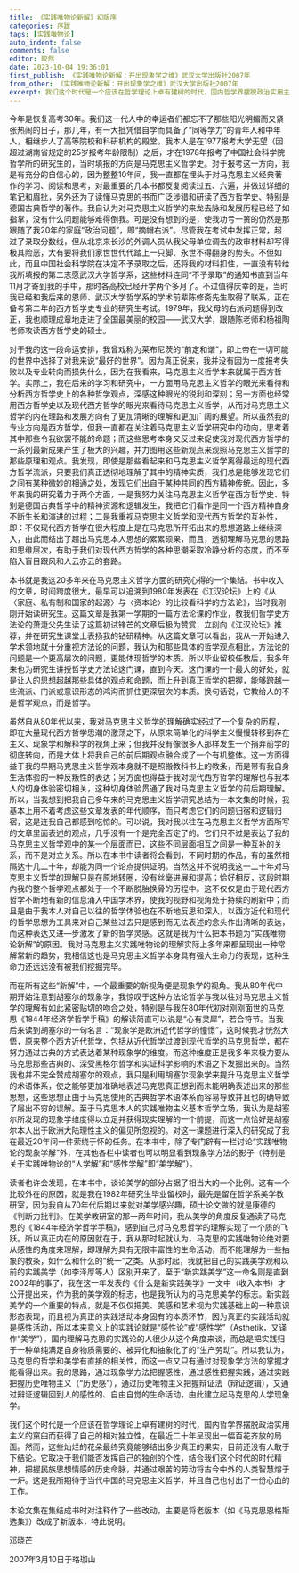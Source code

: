 ```yaml
---
title: 《实践唯物论新解》初版序
categories: 序跋
tags: [实践唯物论]
auto_indent: false
comments: false
editor: 皎然
date: 2023-10-04 19:36:01
first_publish: 《实践唯物论新解：开出现象学之维》武汉大学出版社2007年
from_other: 《实践唯物论新解：开出现象学之维》武汉大学出版社2007年
excerpt: 我们这个时代是一个应该在哲学理论上卓有建树的时代，国内哲学界摆脱政治实用主义的窠臼而获得了自己的相对独立性，在最近二十年呈现出一幅百花齐放的局面。然而，这些灿烂的花朵最终究竟能够结出多少真正的果实，目前还没有人敢于下结论。它取决于我们能否发挥自己的独创的个性，结合我们这个时代的时代精神，把握民族思想情感的历史命脉，并通过艰苦的劳动将古今中外的人类智慧熔于一炉。这是我所期待于当代中国的马克思主义哲学，并且自己也付出了一份心血的工作。
---
```

今年是恢复高考30年。我们这一代人中的幸运者们都忘不了那些阳光明媚而又紧张热闹的日子，那几年，有一大批凭借自学而具备了“同等学力”的青年人和中年人，相继步人了高等院校和科研机构的殿堂。我本人是在1977报考大学无望（因超过湖南省规定的25岁报考年龄限制）之后，才在1978年报考了中国社会科学院哲学所的研究生的，当时填报的方向是马克思主义哲学史。对于报考这一方向，我是有充分的自信心的，因为整整10年间，我一直都在埋头于对马克思主义经典著作的学习、阅读和思考，对最重要的几本书都反复阅读过五、六遍，并做过详细的笔记和眉批，另外还为了读懂马克思的书而广泛涉猎和研读了西方哲学史、特别是德国古典哲学的著作。我自认为对马克思主义哲学的来龙去脉和发展历程已经了如指掌，没有什么问题能够难得倒我。可是没有想到的是，使我功亏一篑的仍然是那跟随了我20年的家庭“政治问题”，即“摘帽右派”。尽管我在考试中发挥正常，超过了录取分数线，但从北京来长沙的外调人员从我父母单位调去的政审材料却写得极其险恶，大有要将我们家世世代代踏上一只脚、永世不得翻身的势头。不但如此，而且中国社会科学院在决定不予录取之后，还将我的材料扣住，一直没有转给我所填报的第二志愿武汉大学哲学系，这些材料连同“不予录取”的通知书直到当年11月才寄到我的手中，那时各高校已经开学两个多月了。不过值得庆幸的是，当时我已经和我后来的恩师、武汉大学哲学系的学术前辈陈修斋先生取得了联系，正在备考第二年的西方哲学史专业的研究生考试。1979年，我父母的右派问题得到改正，我也顺理成章地走进了全国最美丽的校园——武汉大学，跟随陈老师和杨祖陶老师攻读西方哲学史的硕士。

对于我的这一段命运安排，我曾戏称为莱布尼茨的“前定和谐”，即上帝在一切可能的世界中选择了对我来说“最好的世界”。因为真正说来，我并没有因为一度报考失败以及专业转向而损失什么，因为在我看来，马克思主义哲学本来就属于西方哲学。实际上，我在后来的学习和研究中，一方面用马克思主义哲学的眼光来看待和分析西方哲学史上的各种哲学观点，深感这种眼光的锐利和深刻；另一方面也经常用西方哲学史以及现代西方哲学的眼光来看待马克思主义哲学，从而对马克思主义哲学的内在理路和发展方向有了更加清晰的理解和更加广阔的展望。所以虽然我的专业方向是西方哲学，但我一直都在关注着马克思主义哲学研究中的动向，思考着其中那些令我欲罢不能的命题；而这些思考本身又反过来促使我对现代西方哲学的一系列最新成果产生了极大的兴趣，并力图用这些新观点来观照马克思主义哲学的那些原理和观点。我发现，即使是那些看起来和马克思主义哲学离得最远的现代西方哲学流派，只要我们真正透彻地理解了其中的精神实质，我们总是能够发现它们之间有某种微妙的相通之处，发现它们出自于某种共同的西方精神传统。因此，多年来我的研究着力于两个方面，一是我努力关注马克思主义哲学在西方哲学史、特别是德国古典哲学中的精神资源和逻辑发生，我把它们看作是同一个西方精神自身不断生长和演进的过程；二是我重视马克思主义哲学和现代西方哲学的互补性，即：不仅现代西方哲学在很大程度上是在马克思所开拓出来的思想道路上继续深入，由此而结出了超出马克思本人思想的累累硕果，而且，透彻理解马克思的思路和思维层次，有助于我们对现代西方哲学的各种思潮采取冷静分析的态度，而不至陷入盲目跟风和人云亦云的套路。

本书就是我这20多年来在马克思主义哲学方面的研究心得的一个集结。书中收入的文章，时间跨度很大，最早可以追溯到1980年发表在《江汉论坛》上的《从〈家庭、私有制和国家的起源〉与〈资本论〉的比较看科学的方法论》，当时我刚刚开始读研究生。这篇文章是我第一学期的一篇方法论课的作业，教我们哲学史方法论的萧疌父先生读了这篇初试锋芒的文章后极为赞赏，立刻向《江汉论坛》推荐，并在研究生课堂上表扬我的钻研精神。从这篇文章可以看出，我从一开始进入学术领地就十分重视方法论的问题，我认为和那些具体的哲学观点相比，方法论的问题是一个更高层次的问题，更能体现哲学的本质。所以毕业留校任教后，我多年来也为研究生讲授哲学史方法论这门课，直到今天。这门课的一个最大的好处，就是让人的思想超越那些具体的观点和命题，而上升到真正哲学的把握，能够跨越一些流派、门派或意识形态的鸿沟而抓住更深层次的本质。换句话说，它教给人的不是哲学观点，而是哲学。

虽然自从80年代以来，我对马克思主义哲学的理解确实经过了一个复杂的历程，即在大量现代西方哲学思潮的激荡之下，从原来简单化的科学主义慢慢转移到存在主义、现象学和解释学的视角上来；但我并没有像很多人那样发生一个捐弃前学的彻底转向，而是大体上将我自己的前后期观点融合成了一个有机整体。这一方面得益于我的早期马克思主义哲学观本身就不是照搬教科书上的教条，而是带有我自身生活体验的一种反叛性的表达；另方面也得益于我对现代西方哲学的理解也与我本人的切身体验密切相关，这种切身体验贯通了我对马克思主义哲学的前后期理解。所以，当我想到把我自己多年来的马克思主义哲学研究总结为一本文集的时候，我基本上用不着考虑这些文章发表的年代顺序，而只考虑它们的问题归宿和逻辑归宿，这是连我自己都感到吃惊的。可以说，我对我以往在马克思主义哲学方面所写的文章里面表述的观点，几乎没有一个是完全否定了的。它们只不过是表达了我的马克思主义哲学观中的某一个层面而已，这些不同层面相互之间是一种互补的关系，而不是对立关系。所以在本书中读者将会看到，不同时期的作品，有的虽然相隔达十几二十年，却能为同一个论点提供证明。当然这并不说明我这一二十年对马克思主义哲学的理解只是在原地转圈，没有丝毫进展和提高；恰好相反，这段时期内我的整个哲学观点都处于一个不断脱胎换骨的历程中。这不仅仅是由于现代西方哲学不断地有新的信息涌入中国学术界，使我的视野和视角处于持续的刷新中；而且是由于我本人对自己以往的哲学体验也在不断地反思和深入，以西方近代和现代的哲学思想为工具来对自己某些过去只是感到而无法表述的念头作出清晰的表达，而这种表达又进—步激发了新的哲学灵感。这就是我为什么把本书题为“实践唯物论新解”的原因。我对马克思主义实践唯物论的理解实际上多年来都呈现出一种常解常新的趋势，我相信这也是马克思主义哲学本身具有强大生命力的表现，这种生命力还远远没有被我们挖掘完毕。

而在所有这些“新解”中，一个最重要的新视角便是现象学的视角。我从80年代中期开始注意到胡塞尔的现象学，我惊叹于这种方法论哲学与我以往对马克思主义哲学的理解有如此紧密贴切的吻合之处，特别是与我在80年代初对刚刚面世的马克思《1844年经济学哲学手稿》的解读简直可以说是“心有灵犀”，若合符节。当我后来读到胡塞尔的一句名言：“现象学是欧洲近代哲学的憧憬”，这时候我才恍然大悟，原来整个西方近代哲学，包括从近代哲学过渡到现代哲学的马克思哲学，都在努力通过古典的方式表达着某种现象学的维度。而这种维度正是我多年来极力要从马克思那些古典的、深受黑格尔哲学和实证科学影响的术语之下发掘出来的。当然我也并不完全赞成胡塞尔的观点，我只是利用胡塞尔现象学来提升马克思主义哲学的术语体系，使之能够更加准确地表述马克思真正想到而未能明确表述出来的那些思想，这些思想正由于马克思使用的古典哲学术语体系而容易导致并且也的确导致了层出不穷的误解。至于马克思本人的实践唯物主义基本哲学立场，我认为是胡塞尔所发现的现象学维度得以立足并获得现实理解的一个前提，而这一点恰好是胡塞尔本人出于欧洲大陆理性主义的偏见所忽视的。对这一课题进行深入的研究成了我在最近20年间一件萦绕于怀的任务。在本书中，除了专门辟有一栏讨论“实践唯物论的现象学解”外，在其他各栏中读者也可以明显看到现象学方法的影子（特别是关于实践唯物论的“人学解”和“感性学解”即“美学解”）。

读者也许会发现，在本书中，谈论美学的部分占据了相当大的一个比例。这有一个比较外在的原因，就是我在1982年研究生毕业留校时，最先是留在哲学系美学教研室，因为我自从70年代后期以来就对美学感兴趣，硕士论文做的就是康德的《判断力批判》。在美学教研室的那一两年时间，我从美学的角度反复通读了马克思的《1844年经济学哲学手稿》，感到自己对马克思哲学的理解实现了一个质的飞跃。所以真正内在的原因就在于，我从那时起就认为，马克思的实践唯物论绝对要从感性的角度来理解，即理解为具有无限丰富性的生命活动，而不能理解为一些抽象的教条，如什么和什么的“统一”之类。从那时起，我就把自己的实践美学观和以前的实践美学（如李泽厚等人）区别开来了。至于“新实践美学”这一命名则是直到2002年的事了，我在这一年发表的《什么是新实践美学》一文中（收入本书）才公开提出来，作为我的美学观的标志，也是我所认为的马克思美学的标志。新实践美学的一个重要的特点，就是不仅仅把美、美感和艺术视为实践基础上的一种意识形态表现，而且视为真正的实践活动本身固有的本质环节，因为真正的实践活动就是感性活动，所以本来意义上的实践论就是“感性论”或“感性学”（Asthetik，又译作“美学”）。国内理解马克思的实践论的人很少从这个角度来谈，而总是把实践归于一种单纯满足自身物质需要的、被异化和抽象化了的“生产劳动”。所以我认为，马克思的哲学和美学有直接的相关性，而这一点又只有通过对现象学方法的掌握才能看得出来。我的思路，通过现象学方法把握感性，通过感性把握实践，通过实践把握历史唯物主义（“历史感”），通过历史唯物主义把握辩证法（辩证逻辑），又通过辩证逻辑回到人的感性的、自由自觉的生命活动，由此建立起马克思的人学现象学。

我们这个时代是一个应该在哲学理论上卓有建树的时代，国内哲学界摆脱政治实用主义的窠臼而获得了自己的相对独立性，在最近二十年呈现出一幅百花齐放的局面。然而，这些灿烂的花朵最终究竟能够结出多少真正的果实，目前还没有人敢于下结论。它取决于我们能否发挥自己的独创的个性，结合我们这个时代的时代精神，把握民族思想情感的历史命脉，并通过艰苦的劳动将古今中外的人类智慧熔于一炉。这是我所期待于当代中国的马克思主义哲学，并且自己也付出了一份心血的工作。

本论文集在集结成书时对注释作了一些改动，主要是将老版本（如《马克思恩格斯选集》）改成了新版本，特此说明。

邓晓芒

2007年3月10日于珞珈山